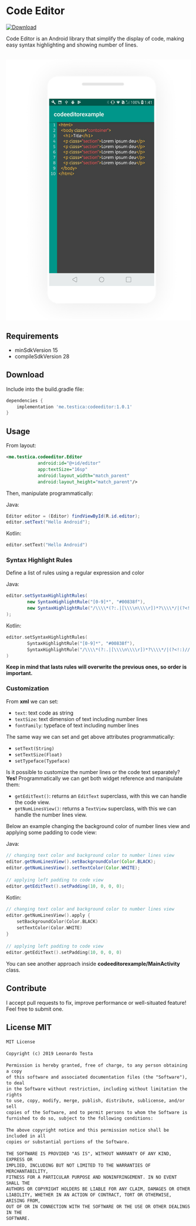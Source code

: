# Code Editor
[ ![Download](https://api.bintray.com/packages/testica-android/maven/codeeditor/images/download.svg) ](https://bintray.com/testica-android/maven/codeeditor/_latestVersion)

Code Editor is an Android library that simplify the display of code, making easy syntax highlighting and showing number of lines.

<br/>

<div style="background: white; width: 100%;" align="center">
    <img src="cover.png" width="500"/>
</div>

## Requirements
- minSdkVersion 15
- compileSdkVersion 28

## Download

Include into the build.gradle file:

```groovy
dependencies {
    implementation 'me.testica:codeeditor:1.0.1'
}
```
## Usage

From layout:
```xml
<me.testica.codeeditor.Editor
            android:id="@+id/editor"
            app:textSize="16sp"
            android:layout_width="match_parent"
            android:layout_height="match_parent"/>
```

Then, manipulate programmatically:

Java:
```java
Editor editor = (Editor) findViewById(R.id.editor);
editor.setText("Hello Android");
```
Kotlin:
```kotlin
editor.setText("Hello Android")
```

### Syntax Highlight Rules

Define a list of rules using a regular expression and color

Java:
```java
editor.setSyntaxHighlightRules(
        new SyntaxHighlightRule("[0-9]*", "#00838f"),
        new SyntaxHighlightRule("/\\\\*(?:.|[\\\\n\\\\r])*?\\\\*/|(?<!:)//.*", "#9ea7aa")
);
```
Kotlin:
```kotlin
editor.setSyntaxHighlightRules(
        SyntaxHighlightRule("[0-9]*", "#00838f"),
        SyntaxHighlightRule("/\\\\*(?:.|[\\\\n\\\\r])*?\\\\*/|(?<!:)//.*", "#9ea7aa")
)
```
**Keep in mind that lasts rules will overwrite the previous ones, so order is important.**

### Customization

From **xml** we can set:
- `text`: text code as string
- `textSize`: text dimension of text including number lines
- `fontFamily`: typeface of text including number lines

The same way we can set and get above attributes programmatically:
- `setText(String)`
- `setTextSize(Float)`
- `setTypeface(Typeface)`

Is it possible to customize the number lines or the code text separately? **Yes!**
Programmatically we can get both widget reference and manipulate them:

- `getEditText()`: returns an `EditText` superclass, with this we can handle the code view.
- `getNumLinesView()`: returns a `TextView` superclass, with this we can handle the number lines view.

Below an example changing the background color of number lines view and applying some padding to code view:

Java:
```java
// changing text color and background color to number lines view
editor.getNumLinesView().setBackgroundColor(Color.BLACK);
editor.getNumLinesView().setTextColor(Color.WHITE);

// applying left padding to code view
editor.getEditText().setPadding(10, 0, 0, 0);
```

Kotlin:
```kotlin
// changing text color and background color to number lines view
editor.getNumLinesView().apply { 
    setBackgroundColor(Color.BLACK)
    setTextColor(Color.WHITE)
}

// applying left padding to code view
editor.getEditText().setPadding(10, 0, 0, 0)
```

You can see another approach inside **codeeditorexample/MainActivity** class.

## Contribute

I accept pull requests to fix, improve performance or well-situated feature! Feel free to submit one.

## License MIT
```
MIT License

Copyright (c) 2019 Leonardo Testa

Permission is hereby granted, free of charge, to any person obtaining a copy
of this software and associated documentation files (the "Software"), to deal
in the Software without restriction, including without limitation the rights
to use, copy, modify, merge, publish, distribute, sublicense, and/or sell
copies of the Software, and to permit persons to whom the Software is
furnished to do so, subject to the following conditions:

The above copyright notice and this permission notice shall be included in all
copies or substantial portions of the Software.

THE SOFTWARE IS PROVIDED "AS IS", WITHOUT WARRANTY OF ANY KIND, EXPRESS OR
IMPLIED, INCLUDING BUT NOT LIMITED TO THE WARRANTIES OF MERCHANTABILITY,
FITNESS FOR A PARTICULAR PURPOSE AND NONINFRINGEMENT. IN NO EVENT SHALL THE
AUTHORS OR COPYRIGHT HOLDERS BE LIABLE FOR ANY CLAIM, DAMAGES OR OTHER
LIABILITY, WHETHER IN AN ACTION OF CONTRACT, TORT OR OTHERWISE, ARISING FROM,
OUT OF OR IN CONNECTION WITH THE SOFTWARE OR THE USE OR OTHER DEALINGS IN THE
SOFTWARE.
```